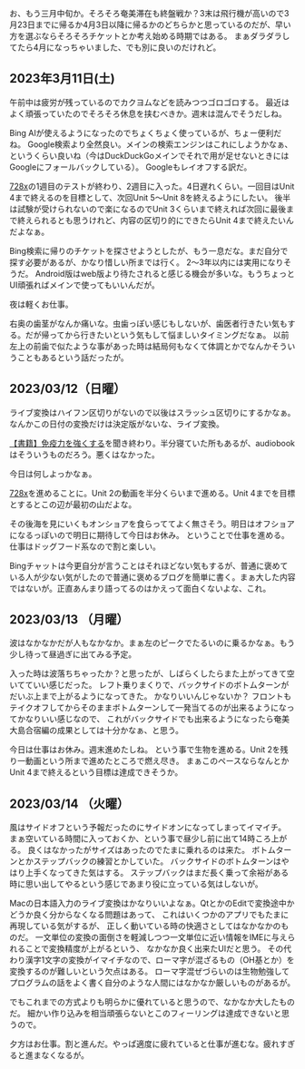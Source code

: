 お、もう三月中旬か。そろそろ奄美滞在も終盤戦か？3末は飛行機が高いので3月23日までに帰るか4月3日以降に帰るかのどちらかと思っているのだが、早い方を選ぶならそろそろチケットとか考え始める時期ではある。
まぁダラダラしてたら4月になっちゃいました、でも別に良いのだけれど。

## 2023年3月11日(土)

午前中は疲労が残っているのでカクヨムなどを読みつつゴロゴロする。
最近はよく頑張っていたのでそろそろ休息を挟むべきか。週末は混んでそうだしね。

Bing AIが使えるようになったのでちょくちょく使っているが、ちょー便利だね。
Google検索より全然良い。メインの検索エンジンはこれにしようかなぁ、というくらい良いね（今はDuckDuckGoメインでそれで用が足せないときにはGoogleにフォールバックしている）。
Googleもレイオフする訳だ。

[728x](728x.md)の1週目のテストが終わり、2週目に入った。4日遅れくらい。一回目はUnit 4まで終えるのを目標として、次回Unit 5〜Unit 8を終えるようにしたい。
後半は試験が受けられないので楽になるのでUnit 3くらいまで終えれば次回に最後まで終えられるとも思うけれど、内容の区切り的にできたらUnit 4まで終えたいんだよなぁ。

Bing検索に帰りのチケットを探させようとしたが、もう一息だな。まだ自分で探す必要があるが、かなり惜しい所までは行く。
2〜3年以内には実用になりそうだ。
Android版はweb版より待たされると感じる機会が多いな。もうちょっとUI頑張ればメインで使ってもいいんだが。

夜は軽くお仕事。

右奥の歯茎がなんか痛いな。虫歯っぽい感じもしないが、歯医者行きたい気もする。だが帰ってから行きたいという気もして悩ましいタイミングだなぁ。
以前左上の前歯で似たような事があった時は結局何もなくて体調とかでなんかそういうこともあるという話だったが。

## 2023/03/12（日曜）

ライブ変換はハイフン区切りがないので以後はスラッシュ区切りにするかなぁ。なんかこの日付の変換だけは決定版がないな、ライブ変換。

[【書籍】免疫力を強くする](【書籍】免疫力を強くする.md)を聞き終わり。半分寝ていた所もあるが、audiobookはそういうものだろう。悪くはなかった。

今日は何しよっかなぁ。

[728x](728x.md)を進めることに。Unit 2の動画を半分くらいまで進める。Unit 4までを目標とするとこの辺が最初の山だよな。

その後海を見にいくもオンショアを食らっててよく無さそう。明日はオフショアになるっぽいので明日に期待して今日はお休み。
ということで仕事を進める。
仕事はドッグフード系なので割と楽しい。

Bingチャットは今更自分が言うことはそれほどない気もするが、普通に褒めている人が少ない気がしたので普通に褒めるブログを簡単に書く。まぁ大した内容ではないが。正直あんまり語ってるのはかえって面白くないよな、これ。

## 2023/03/13 （月曜）

波はなかなかだが人もなかなか。まぁ左のピークでたるいのに乗るかなぁ。もう少し待って昼過ぎに出てみる予定。

入った時は波落ちちゃったか？と思ったが、しばらくしたらまた上がってきて空いてていい感じだった。
レフト乗りまくりで、バックサイドのボトムターンがだいぶ上まで上がるようになってきた。
かなりいいんじゃないか？
フロントもテイクオフしてからそのままボトムターンして一発当てるのが出来るようになってかなりいい感じなので、
これがバックサイドでも出来るようになったら奄美大島合宿編の成果としては十分かなぁ、と思う。

今日は仕事はお休み。週末進めたしね。
という事で生物を進める。Unit 2を残り一動画という所まで進めたところで燃え尽き。
まぁこのペースならなんとかUnit 4まで終えるという目標は達成できそうか。

## 2023/03/14 （火曜）

風はサイドオフという予報だったのにサイドオンになってしまってイマイチ。
まぁ空いている時間に入っておくか、という事で昼少し前に出て14時ころ上がる。
良くはなかったがサイズはあったのでたまに乗れるのは来た。
ボトムターンとかステップバックの練習とかしていた。
バックサイドのボトムターンはやはり上手くなってきた気はする。
ステップバックはまだ長く乗って余裕がある時に思い出してやるという感じであまり役に立っている気はしないが。

Macの日本語入力のライブ変換はかなりいいよなぁ。QtとかのEditで変換途中かどうか良く分からなくなる問題はあって、
これはいくつかのアプリでもたまに再現している気がするが、
正しく動いている時の快適さとしてはなかなかのものだ。
一文単位の変換の面倒さを軽減しつつ一文単位に近い情報をIMEに与えられることで変換精度が上がるという、
なかなか良く出来たUIだと思う。
その代わり漢字1文字の変換がイマイチなので、ローマ字が混ざるもの（OH基とか）を変換するのが難しいという欠点はある。
ローマ字混ぜづらいのは生物勉強してプログラムの話をよく書く自分のような人間にはなかなか厳しいものがあるが。

でもこれまでの方式よりも明らかに優れていると思うので、なかなか大したものだ。
細かい作り込みを相当頑張らないとこのフィーリングは達成できないと思うので。

夕方はお仕事。割と進んだ。やっぱ適度に疲れていると仕事が進むな。疲れすぎると進まなくなるが。